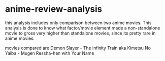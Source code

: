 # anime-review-analysis
this analysis includes only comparison between two anime movies. This analysis is done to know what factor/movie element made a non-standalone movie to gross very  higher than standalone movies, since its pretty rare in anime movies.

movies compared are Demon Slayer - The Infinity Train aka Kimetsu No Yaiba - Mugen Ressha-hen with Your Name
